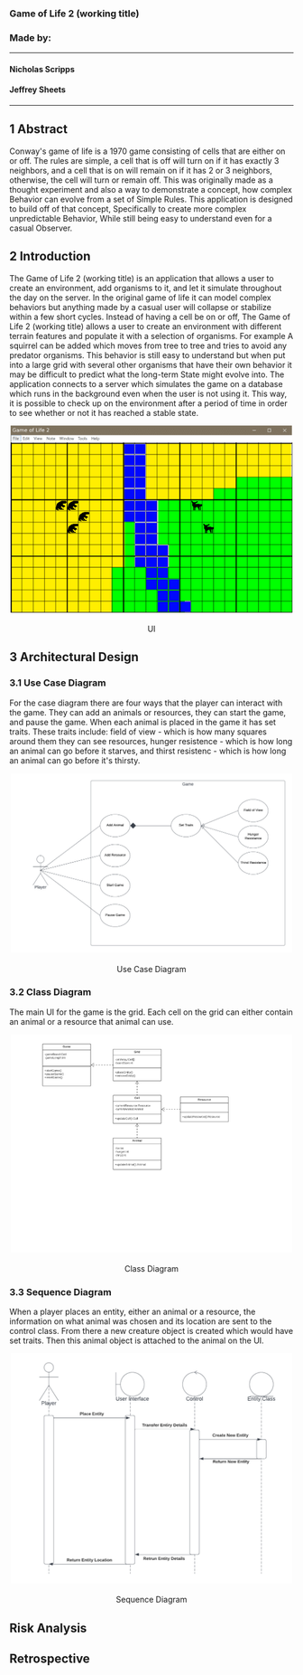 ### Game of Life 2 (working title)

### Made by:
---
#### Nicholas Scripps
#### Jeffrey Sheets
---
## 1 Abstract

Conway's game of life is a 1970 game consisting of cells that are either on or off. The rules are simple, a cell that is off will turn on if it has exactly 3 neighbors, and a cell that is on will remain on if it has 2 or 3 neighbors, otherwise, the cell will turn or remain off. This was originally made as a thought experiment and also a way to demonstrate a concept, how complex Behavior can evolve from a set of Simple Rules. This application is designed to build off of that concept, Specifically to create more complex unpredictable Behavior, While still being easy to understand even for a casual Observer.


## 2 Introduction

The Game of Life 2 (working title) is an application that allows a user to create an environment, add organisms to it, and let it simulate throughout the day on the server. In the original game of life it can model complex behaviors but anything made by a casual user will collapse or stabilize within a few short cycles. Instead of having a cell be on or off, The Game of Life 2 (working title) allows a user to create an environment with different terrain features and populate it with a selection of organisms. For example A squirrel can be added which moves from tree to tree and tries to avoid any predator organisms. This behavior is still easy to understand but when put into a large grid with several other organisms that have their own behavior it may be difficult to predict what the long-term State might evolve into. The application connects to a server which simulates the game on a database which runs in the background even when the user is not using it. This way, it is possible to check up on the environment after a period of time in order to see whether or not it has reached a stable state. 


<p align="center">
  <img src="UI.png" width="500" title="UI">
  <br>
  <br>
  UI
</p>

## 3 Architectural Design


### 3.1 Use Case Diagram

For the case diagram there are four ways that the player can interact with the game. They can add an animals or resources, they can start the game, and pause the game. When each animal is placed in the game it has set traits. These traits include: field of view - which is how many squares around them they can see resources, hunger resistence - which is how long an animal can go before it starves, and thirst resistenc - which is how long an animal can go before it's thirsty.

<p align="center">
  <img src="The Game of Life.png" width="500" title="Use Case Diagram">
  <br>
  <br>
  Use Case Diagram
</p>

### 3.2 Class Diagram

The main UI for the game is the grid. Each cell on the grid can either contain an animal or a resource that animal can use.

<p align="center">
  <img src="UML class.png" width="500" title="Class Diagram">
  <br>
  <br>
  Class Diagram
</p>

### 3.3 Sequence Diagram

When a player places an entity, either an animal or a resource, the information on what animal was chosen and its location are sent to the control class. From there a new creature object is created which would have set traits. Then this animal object is attached to the animal on the UI.

<p align="center">
  <img src=" Sequence Diagram.png" width="500" title="Sequence Diagram">
  <br>
  <br>
  Sequence Diagram
</p>

## Risk Analysis

## Retrospective
